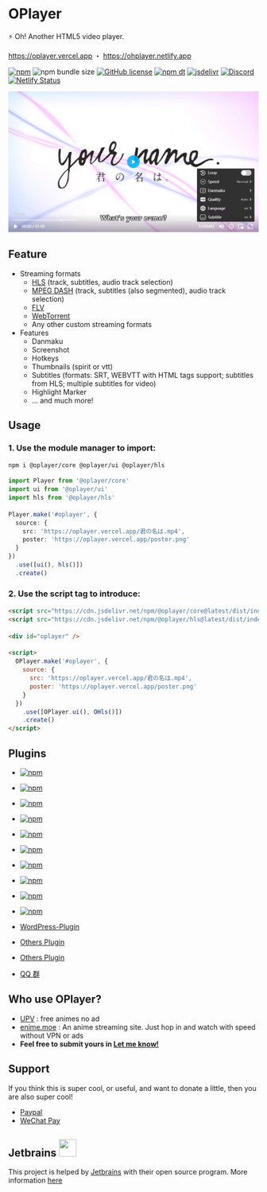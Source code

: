 # OPlayer

⚡ Oh! Another HTML5 video player.

https://oplayer.vercel.app ・ https://ohplayer.netlify.app

[![npm](https://img.shields.io/npm/v/@oplayer/core?style=flat-square)](https://www.npmjs.com/package/@oplayer/core)
![npm bundle size](https://img.shields.io/bundlephobia/minzip/@oplayer/core?style=flat-square&label=core)
[![GitHub license](https://img.shields.io/github/license/shiyiya/oplayer?style=flat-square)](https://github.com/shiyiya/oplayer/blob/main/LICENSE)
[![npm dt](https://img.shields.io/npm/dt/@oplayer/core?style=flat-square)](https://www.npmjs.com/package/@oplayer/core)
[![jsdelivr](https://data.jsdelivr.com/v1/package/npm/@oplayer/core/badge)](https://www.jsdelivr.com/package/npm/@oplayer/core)
[![Discord](https://img.shields.io/discord/1017615537234264185.svg?label=&logo=discord&logoColor=fff&color=7389D8&labelColor=6A7EC2&style=flat-square)](https://discord.gg/hzjxYyPbKh)
[![Netlify Status](https://api.netlify.com/api/v1/badges/1dac4911-935b-43a0-a69d-15c98e2668ed/deploy-status)](https://app.netlify.com/sites/ohplayer/deploys)

![oplayer](./oplayer.png)

## Feature

- Streaming formats
  - [HLS](./packages/hls) (track, subtitles, audio track selection)
  - [MPEG DASH](./packages/dash) (track, subtitles (also segmented), audio track selection)
  - [FLV](./packages/mpegts)
  - [WebTorrent](./packages/torrent)
  - Any other custom streaming formats
- Features
  - Danmaku
  - Screenshot
  - Hotkeys
  - Thumbnails (spirit or vtt)
  - Subtitles (formats: SRT, WEBVTT with HTML tags support; subtitles from HLS; multiple subtitles for video)
  - Highlight Marker
  - ... and much more!

## Usage

### 1. Use the module manager to import:

```bash
npm i @oplayer/core @oplayer/ui @oplayer/hls
```

```ts
import Player from '@oplayer/core'
import ui from '@oplayer/ui'
import hls from '@oplayer/hls'

Player.make('#oplayer', {
  source: {
    src: 'https://oplayer.vercel.app/君の名は.mp4',
    poster: 'https://oplayer.vercel.app/poster.png'
  }
})
  .use([ui(), hls()])
  .create()
```

### 2. Use the script tag to introduce:

```html
<script src="https://cdn.jsdelivr.net/npm/@oplayer/core@latest/dist/index.ui.js"></script>
<script src="https://cdn.jsdelivr.net/npm/@oplayer/hls@latest/dist/index.hls.js"></script>

<div id="oplayer" />

<script>
  OPlayer.make('#oplayer', {
    source: {
      src: 'https://oplayer.vercel.app/君の名は.mp4',
      poster: 'https://oplayer.vercel.app/poster.png'
    }
  })
    .use([OPlayer.ui(), OHls()])
    .create()
</script>
```

## Plugins

- [![npm](https://img.shields.io/npm/v/@oplayer/core?style=flat-square&label=@oplayer/core)](./packages/core)
- [![npm](https://img.shields.io/npm/v/@oplayer/ui?style=flat-square&label=@oplayer/ui)](./packages/ui)
- [![npm](https://img.shields.io/npm/v/@oplayer/hls?style=flat-square&label=@oplayer/hls)](./packages/hls)
- [![npm](https://img.shields.io/npm/v/@oplayer/dash?style=flat-square&label=@oplayer/dash)](./packages/dash)
- [![npm](https://img.shields.io/npm/v/@oplayer/mpegts?style=flat-square&label=@oplayer/mpegts)](./packages/mpegts)
- [![npm](https://img.shields.io/npm/v/@oplayer/torrent?style=flat-square&label=@oplayer/torrent)](./packages/torrent)
- [![npm](https://img.shields.io/npm/v/@oplayer/danmaku?style=flat-square&label=@oplayer/danmaku)](./packages/danmaku)
- [![npm](https://img.shields.io/npm/v/@oplayer/vast?style=flat-square&label=@oplayer/vast)](./packages/vast)
- [![npm](https://img.shields.io/npm/v/@oplayer/react?style=flat-square&label=@oplayer/react)](./packages/react)
- [![npm](https://img.shields.io/npm/v/@oplayer/plugins?style=flat-square&label=@oplayer/plugins)](./packages/plugins)

- [WordPress-Plugin](https://github.com/shiyiya/WordPress-Plugin-OPlayer)
- [Others Plugin](https://github.com/shiyiya/oplayer/issues/41)
- [Others Plugin](https://github.com/shiyiya/oplayer/issues/41)
- [QQ 群](https://jq.qq.com/?_wv=1027&k=YzsRgkXB)

## Who use OPlayer?

- [UPV](https://web.月色真美.life) : free animes no ad
- [enime.moe](https://enime.moe) : An anime streaming site. Just hop in and watch with speed without VPN or ads
- **Feel free to submit yours in [Let me know!](https://github.com/shiyiya/oplayer/issues/new)**

## Support

If you think this is super cool, or useful, and want to donate a little, then you are also super cool!

- [Paypal](https://www.paypal.com/paypalme/ShiYiYa)
- [WeChat Pay](https://www.oaii.me/wechat_donate.png)

## Jetbrains <img src="https://resources.jetbrains.com/storage/products/company/brand/logos/jb_beam.png" width="35" height="35">

This project is helped by [Jetbrains](https://www.jetbrains.com/) with their open source program.
More information [here](https://jb.gg/OpenSourceSupport)
